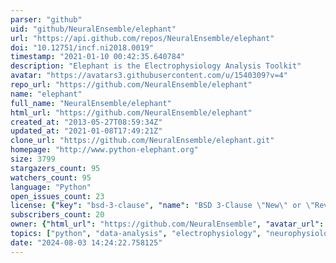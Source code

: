 ```yaml
---
parser: "github"
uid: "github/NeuralEnsemble/elephant"
url: "https://api.github.com/repos/NeuralEnsemble/elephant"
doi: "10.12751/incf.ni2018.0019"
timestamp: "2021-01-10 00:42:35.640784"
description: "Elephant is the Electrophysiology Analysis Toolkit"
avatar: "https://avatars3.githubusercontent.com/u/1540309?v=4"
repo_url: "https://github.com/NeuralEnsemble/elephant"
name: "elephant"
full_name: "NeuralEnsemble/elephant"
html_url: "https://github.com/NeuralEnsemble/elephant"
created_at: "2013-05-27T08:59:34Z"
updated_at: "2021-01-08T17:49:21Z"
clone_url: "https://github.com/NeuralEnsemble/elephant.git"
homepage: "http://www.python-elephant.org"
size: 3799
stargazers_count: 95
watchers_count: 95
language: "Python"
open_issues_count: 23
license: {"key": "bsd-3-clause", "name": "BSD 3-Clause \"New\" or \"Revised\" License", "spdx_id": "BSD-3-Clause", "url": "https://api.github.com/licenses/bsd-3-clause", "node_id": "MDc6TGljZW5zZTU="}
subscribers_count: 20
owner: {"html_url": "https://github.com/NeuralEnsemble", "avatar_url": "https://avatars3.githubusercontent.com/u/1540309?v=4", "login": "NeuralEnsemble", "type": "Organization"}
topics: ["python", "data-analysis", "electrophysiology", "neurophysiology", "neuroscience", "statistics", "hacktoberfest"]
date: "2024-08-03 14:24:22.758125"
---
```

